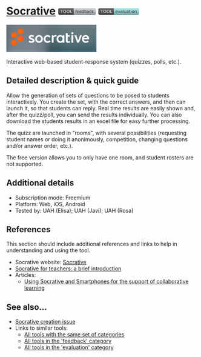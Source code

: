 # [Socrative](https://www.socrative.com/)  [<img src="images/feedback.png" align="bottom">](https://github.com/e-CLOSE/Toolbox/issues?q=label%3A01_TOOL+label%3Afeedback) [<img src="images/evaluation.png" align="bottom">](https://github.com/e-CLOSE/Toolbox/issues?q=label%3A01_TOOL+label%3Aevaluation)

![Socrative logo](images/socrative.png)

Interactive web-based student-response system (quizzes, polls, etc.).


## Detailed description & quick guide

Allow the generation of sets of questions to be posed to students
interactively. You create the set, with the correct answers, and then
can launch it, so that students can reply. Real time results are
easily shown and, after the quizz/poll, you can send the results
individually. You can also download the students results in an excel
file for easy further processing.

The quizz are launched in "rooms", with several possibilities (requesting
student names or doing it anonimously, competition, changing questions
and/or answer order, etc.).

The free version allows you to only have one room, and student
rosters are not supported.


## Additional details

- Subscription mode: Freemium
- Platform: Web, iOS, Android
- Tested by: UAH (Elisa); UAH (Javi); UAH (Rosa)


## References

This section should include additional references and links to help in
understanding and using the tool.

+ Socrative website: [Socrative](https://www.socrative.com/)
+ [Socrative for teachers: a brief introduction](https://www.youtube.com/watch?v=11O7Nwsn1Pc)
+ Articles:
    - [Using Socrative and Smartphones for the support of collaborative learning](https://arxiv.org/abs/1501.01276)



## See also...

- [Socrative creation issue](https://github.com/e-CLOSE/Toolbox/issues/65)
- Links to similar tools:
  - [All tools with the same set of categories](https://github.com/e-CLOSE/Toolbox/issues?q=label%3A01_TOOL+label%3Aevaluation)
  - [All tools in the 'feedback' category](https://github.com/e-CLOSE/Toolbox/issues?q=label%3A01_TOOL+label%3Afeedback)
  - [All tools in the 'evaluation' category](https://github.com/e-CLOSE/Toolbox/issues?q=label%3A01_TOOL+label%3Aevaluation)
